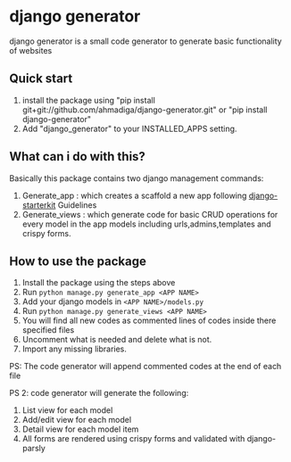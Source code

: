 # django generator

django generator is a small code generator to generate basic functionality of websites


## Quick start
1. install the package using "pip install git+git://github.com/ahmadiga/django-generator.git" or "pip install django-generator"
2. Add "django_generator" to your INSTALLED_APPS setting.

## What can i do with this?
Basically this package contains two django management commands:
1. Generate_app <APP NAME>: which creates a scaffold a new app following [django-starterkit](https://github.com/ahmadiga/django-starterkit) Guidelines
2. Generate_views <APP NAME>: which generate code for basic CRUD operations for every model in the app models including urls,admins,templates and crispy forms.

## How to use the package
1. Install the package using the steps above
2. Run `python manage.py generate_app <APP NAME>`
3. Add your django models in `<APP NAME>/models.py`
4. Run `python manage.py generate_views <APP NAME>`
5. You will find all new codes as commented lines of codes inside there specified files
6. Uncomment what is needed and delete what is not.
7. Import any missing libraries.

PS: The code generator will append commented codes at the end of each file

PS 2: code generator will generate the following:

1. List view for each model
2. Add/edit view for each model
3. Detail view for each model item
4. All forms are rendered using crispy forms and validated with django-parsly
